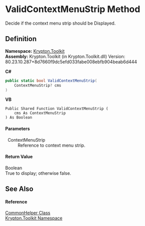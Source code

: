 # ValidContextMenuStrip Method


Decide if the context menu strip should be Displayed.



## Definition
**Namespace:** <a href="79d2eac2-21f4-54ff-7552-b20c33c30600.md">Krypton.Toolkit</a>  
**Assembly:** Krypton.Toolkit (in Krypton.Toolkit.dll) Version: 80.23.10.287+8d7660f9dc5efd033fabe008ebfb904beab6d444

**C#**
``` C#
public static bool ValidContextMenuStrip(
	ContextMenuStrip? cms
)
```
**VB**
``` VB
Public Shared Function ValidContextMenuStrip ( 
	cms As ContextMenuStrip
) As Boolean
```



#### Parameters
<dl><dt>  ContextMenuStrip</dt><dd>Reference to context menu strip.</dd></dl>

#### Return Value
Boolean  
True to display; otherwise false.

## See Also


#### Reference
<a href="13744a42-834d-93cd-437f-a5a616717068.md">CommonHelper Class</a>  
<a href="79d2eac2-21f4-54ff-7552-b20c33c30600.md">Krypton.Toolkit Namespace</a>  
